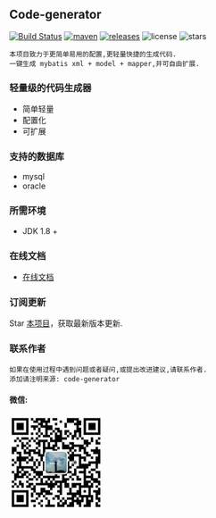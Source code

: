 ## Code-generator
[![Build Status](https://travis-ci.com/zhuyizhuo/code-generator.svg?branch=master)](https://travis-ci.com/zhuyizhuo/code-generator)
[![maven](https://img.shields.io/maven-central/v/com.github.zhuyizhuo/code-generator.svg)](https://search.maven.org/search?q=g:com.github.zhuyizhuo)
[![releases](https://img.shields.io/github/v/release/zhuyizhuo/code-generator.svg)](https://github.com/zhuyizhuo/code-generator/releases)
![license](https://img.shields.io/github/license/zhuyizhuo/code-generator.svg)
![stars](https://img.shields.io/github/stars/zhuyizhuo/code-generator)

```
本项目致力于更简单易用的配置,更轻量快捷的生成代码.
一键生成 mybatis xml + model + mapper,并可自由扩展.
```

### 轻量级的代码生成器

* 简单轻量
* 配置化
* 可扩展

### 支持的数据库

* mysql
* oracle

### 所需环境

* JDK 1.8 +

### 在线文档

- [在线文档](http://zhuyizhuo.online/code-generator-doc/)

### 订阅更新

Star [本项目](https://github.com/zhuyizhuo/code-generator)，获取最新版本更新.

### 联系作者

```
如果在使用过程中遇到问题或者疑问,或提出改进建议,请联系作者.
添加请注明来源: code-generator
```

#### 微信:

![zhuo-simple_is_happy](assets/1559619424122.jpg)
